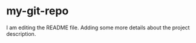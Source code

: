 # my-git-repo

I am editing the README file. Adding some more details about the project description. 

